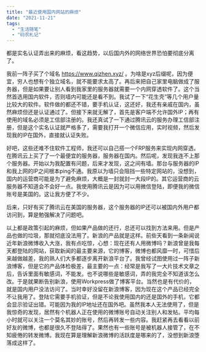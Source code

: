 ```yaml
---
title: "最近使用国内网站的麻烦"
date: "2021-11-21"
tags: 
  - "生活随笔"
  - "码农札记"
---
```


都是实名认证弄出来的麻烦，看这趋势，以后国内外的网络世界恐怕要彻底分离了。

我前一阵子买了个域名 https://www.qizhen.xyz/ 。为啥是xyz后缀呢，因为便宜，穷人也想有个独立域名，就不能要求太高了。再后来把自己家里电脑做成了服务器，但是如果要让别人看到我家里的服务器就需要一个内网穿透软件了。这个当然首选用国内软件，否则墙内可能还是看不到。我试了一下“花生壳”等几个用户量比较大的软件。软件做的都还不错，要手机认证，这还好，我还有亲戚在国内，虽然麻烦但还是认证通过了。但接下来就无解了，首先是客户端不允许国外IP；再有使用的域名必须是工信部注册的。我还真试了一下通过腾讯云的服务办理工信部注册，但是这个实名认证就严格多了，需要我打开一个微信应用，实时视频，然后发现我的IP在国外，直接就认证失败。

好吧，这些还难不住软件工程师，我还可以自己搭一个FRP服务来实现内网穿透。在腾讯云上买了了一个最便宜的服务器，服务器在国内。然后呢，发现我连不上那个服务器。开始以为我配置有问题，后来才发现，这之间有墙。那台与服务器的IP和我上网的IP之间根本ping不通。我原以为墙只会阻挡一些特定网站的，没想到，国内的运营商可能是为了避免麻烦，大概是一封就封一大段IP的。其它运营商的云服务器不知道会不会好一点。我使用腾讯云是因为可以用微信登陆，即便我的微信账号是美国的。这让我方便了不少。

后来，只好有买了腾讯云在美国的服务器，这个服务器的IP还可以被国内外用户都访问到，算是勉强解决了问题吧。

以上都是政策引起的麻烦，但如果产品做的还行，总还可以找到方法来用。但是产品也做的垃圾，那就彻底没法用了。新浪的产品就是这样。前些天看到一条新闻说近年新浪微博收入大涨，我有点吃惊，心想：现在还有人用微博吗？新浪曾是我每天都登陆的网站，获取新闻的最主要来源，它的博客，微博也都风靡一时，可惜后来越做越差，我的熟人们大多都逐步离开新浪平台了。我曾经试图使用过一阵子新浪博客，但是它的产品体检极差，最主要的一点：经常是我写了一大片技术文章之后，告诉里面有敏感词，不能发。也不说哪些是敏感词，弄的我完全不知道该怎么改。于是就果断告别新浪，使用Workpress做了博客平台。当然也是有代价的，就是国内用户没法访问了。当时幸好没留在新浪博客，因为现在这个产品已经完全不让我用了。登陆它需要手机验证，但是不论我使用国内的还是国外的手机，它都会显示验证出错。可能因为我的IP地址还在国外吧。虽然我本人无法使用了，但是我惊奇的发现，居然有个机器人正在使用的微博账号自动关注别人和发帖。平均每小时就可以关注一个莫名其妙的账号，然后再转发一些内容。我赶紧再去看看以前好友的微博，也都是很久不登陆得了。果然也有一些账号是被机器人接管了，在不知疲倦的转发微博。我现在算是理解新浪微博的活跃度是哪来的了，没想到新浪堕落成这样了。
